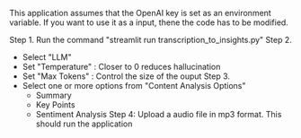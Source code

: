 This application assumes that the OpenAI key is set as an environment variable. If you want to use it as a input, thene the code has to be modified.

Step 1. Run the command "streamlit run transcription_to_insights.py"
Step 2.
  - Select "LLM"
  - Set "Temperature" : Closer to 0 reduces hallucination
  - Set "Max Tokens" : Control the size of the ouput
Step 3.
 - Select one or more options from "Content Analysis Options"
    - Summary
    - Key Points
    - Sentiment Analysis
Step 4:  Upload a audio file in mp3 format. This should run the application

